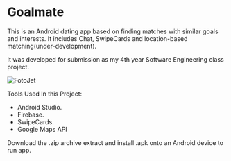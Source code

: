 # Goalmate 

This is an Android dating app based on finding matches with similar goals and interests. It includes Chat, SwipeCards and location-based matching(under-development).

It was developed for submission as my 4th year Software Engineering class project.

![FotoJet](https://user-images.githubusercontent.com/26303032/115156330-64169800-a08c-11eb-9d08-63c4c7427bb9.jpg)

Tools Used In this Project:
- Android Studio.
- Firebase.
- SwipeCards.
- Google Maps API

Download the .zip archive extract and install .apk onto an Android device to run app.
